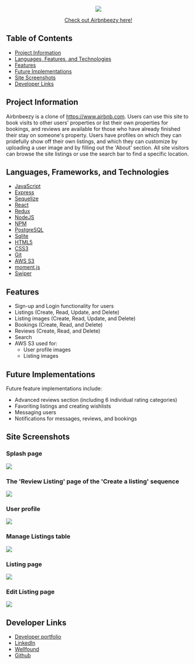 <p align="center"><img src="https://github.com/Risclover/airbnbeezy/blob/main/frontend/src/images/airbnbeezy_logo3.png" /></p>
<p align="center"><a href="https://air-bnbeezy.herokuapp.com/" target="_blank">Check out Airbnbeezy here!</a></p>

## Table of Contents

- [Project Information](#project-information)
- [Languages, Features, and Technologies](#languages-frameworks-and-technologies)
- [Features](#features)
- [Future Implementations](#future-implementations)
- [Site Screenshots](#site-screenshots)
- [Developer Links](#developer-links)

## Project Information

Airbnbeezy is a clone of https://www.airbnb.com. Users can use this site to book visits to other users' properties or list their own properties for bookings, and reviews are available for those who have already finished their stay on someone's property. Users have profiles on which they can pridefully show off their own listings, and which they can customize by uploading a user image and by filling out the 'About' section. All site visitors can browse the site listings or use the search bar to find a specific location.

## Languages, Frameworks, and Technologies

- [JavaScript](https://devdocs.io/javascript/)
- [Express](https://express.js/)
- [Sequelize](https://sequelize.org/)
- [React](https://beta.reactjs.org/)
- [Redux](https://redux.js.org/)
- [NodeJS](https://nodejs.org/en/docs/)
- [NPM](https://docs.npmjs.com/)
- [PostgreSQL](https://www.postgresql.org/docs/)
- [Sqlite](https://www.sqlite.org/docs.html)
- [HTML5](https://devdocs.io/html/)
- [CSS3](https://devdocs.io/css/)
- [Git](https://devdocs.io/git/)
- [AWS S3](https://aws.amazon.com/s3/)
- [moment.js](https://momentjs.com/)
- [Swiper](https://swiperjs.com/)

## Features

- Sign-up and Login functionality for users
- Listings (Create, Read, Update, and Delete)
- Listing images (Create, Read, Update, and Delete)
- Bookings (Create, Read, and Delete)
- Reviews (Create, Read, and Delete)
- Search
- AWS S3 used for:
  - User profile images
  - Listing images

## Future Implementations

Future feature implementations include:

- Advanced reviews section (including 6 individual rating categories)
- Favoriting listings and creating wishlists
- Messaging users
- Notifications for messages, reviews, and bookings

## Site Screenshots

### Splash page
![](https://github.com/Risclover/risclover.github.io/blob/main/public/images/airbnbeezy-images/airbnbeezy-splash.png)

### The 'Review Listing' page of the 'Create a listing' sequence
![](https://github.com/Risclover/risclover.github.io/blob/main/public/images/airbnbeezy-images/airbnbeezy-review-listing.png)

### User profile
![](https://github.com/Risclover/risclover.github.io/blob/main/public/images/airbnbeezy-images/airbnbeezy-profile.png)

### Manage Listings table
![](https://github.com/Risclover/risclover.github.io/blob/main/public/images/airbnbeezy-images/airbnbeezy-manage-listings.png)

### Listing page
![](https://github.com/Risclover/risclover.github.io/blob/main/public/images/airbnbeezy-images/airbnbeezy-full.png)

### Edit Listing page
![](https://github.com/Risclover/risclover.github.io/blob/main/public/images/airbnbeezy-images/airbnbeezy-edit-listing-full.png)


## Developer Links
- [Developer portfolio](https://risclover.github.io)
- [LinkedIn](https://www.linkedin.com/in/sara-dunlop)
- [Wellfound](https://angel.co/u/sara-dunlop-1)
- [Github](https://www.github.com/Risclover)
